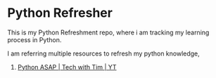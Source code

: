 # Python Refresher

This is my Python Refreshment repo, where i am tracking my learning process in Python.

I am referring multiple resources to refresh my python knowledge, 
1. [Python ASAP | Tech with Tim | YT](https://youtu.be/VchuKL44s6E)
